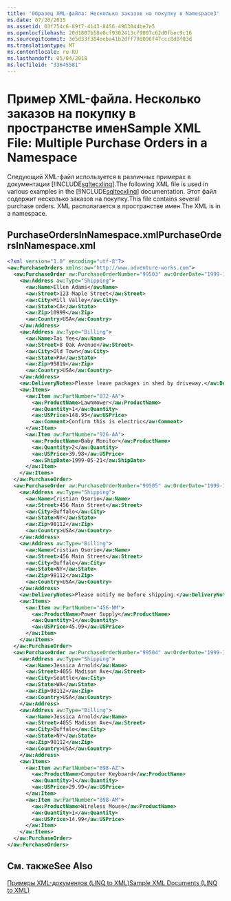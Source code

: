 ```yaml
---
title: 'Образец XML-файла: Несколько заказов на покупку в Namespace3'
ms.date: 07/20/2015
ms.assetid: 03f754c6-89f7-4143-8456-4963044be7e5
ms.openlocfilehash: 20d1807b58e0cf9302413cf9007c62d0fbec9c16
ms.sourcegitcommit: 3d5d33f384eeba41b2dff79d096f47ccc8d8f03d
ms.translationtype: MT
ms.contentlocale: ru-RU
ms.lasthandoff: 05/04/2018
ms.locfileid: "33645581"
---
```

# <a name="sample-xml-file-multiple-purchase-orders-in-a-namespace"></a><span data-ttu-id="caf89-102">Пример XML-файла. Несколько заказов на покупку в пространстве имен</span><span class="sxs-lookup"><span data-stu-id="caf89-102">Sample XML File: Multiple Purchase Orders in a Namespace</span></span>
<span data-ttu-id="caf89-103">Следующий XML-файл используется в различных примерах в документации [!INCLUDE[sqltecxlinq](~/includes/sqltecxlinq-md.md)].</span><span class="sxs-lookup"><span data-stu-id="caf89-103">The following XML file is used in various examples in the [!INCLUDE[sqltecxlinq](~/includes/sqltecxlinq-md.md)] documentation.</span></span> <span data-ttu-id="caf89-104">Этот файл содержит несколько заказов на покупку.</span><span class="sxs-lookup"><span data-stu-id="caf89-104">This file contains several purchase orders.</span></span> <span data-ttu-id="caf89-105">XML располагается в пространстве имен.</span><span class="sxs-lookup"><span data-stu-id="caf89-105">The XML is in a namespace.</span></span>  
  
## <a name="purchaseordersinnamespacexml"></a><span data-ttu-id="caf89-106">PurchaseOrdersInNamespace.xml</span><span class="sxs-lookup"><span data-stu-id="caf89-106">PurchaseOrdersInNamespace.xml</span></span>  
  
```xml  
<?xml version="1.0" encoding="utf-8"?>  
<aw:PurchaseOrders xmlns:aw="http://www.adventure-works.com">  
  <aw:PurchaseOrder aw:PurchaseOrderNumber="99503" aw:OrderDate="1999-10-20">  
    <aw:Address aw:Type="Shipping">  
      <aw:Name>Ellen Adams</aw:Name>  
      <aw:Street>123 Maple Street</aw:Street>  
      <aw:City>Mill Valley</aw:City>  
      <aw:State>CA</aw:State>  
      <aw:Zip>10999</aw:Zip>  
      <aw:Country>USA</aw:Country>  
    </aw:Address>  
    <aw:Address aw:Type="Billing">  
      <aw:Name>Tai Yee</aw:Name>  
      <aw:Street>8 Oak Avenue</aw:Street>  
      <aw:City>Old Town</aw:City>  
      <aw:State>PA</aw:State>  
      <aw:Zip>95819</aw:Zip>  
      <aw:Country>USA</aw:Country>  
    </aw:Address>  
    <aw:DeliveryNotes>Please leave packages in shed by driveway.</aw:DeliveryNotes>  
    <aw:Items>  
      <aw:Item aw:PartNumber="872-AA">  
        <aw:ProductName>Lawnmower</aw:ProductName>  
        <aw:Quantity>1</aw:Quantity>  
        <aw:USPrice>148.95</aw:USPrice>  
        <aw:Comment>Confirm this is electric</aw:Comment>  
      </aw:Item>  
      <aw:Item aw:PartNumber="926-AA">  
        <aw:ProductName>Baby Monitor</aw:ProductName>  
        <aw:Quantity>2</aw:Quantity>  
        <aw:USPrice>39.98</aw:USPrice>  
        <aw:ShipDate>1999-05-21</aw:ShipDate>  
      </aw:Item>  
    </aw:Items>  
  </aw:PurchaseOrder>  
  <aw:PurchaseOrder aw:PurchaseOrderNumber="99505" aw:OrderDate="1999-10-22">  
    <aw:Address aw:Type="Shipping">  
      <aw:Name>Cristian Osorio</aw:Name>  
      <aw:Street>456 Main Street</aw:Street>  
      <aw:City>Buffalo</aw:City>  
      <aw:State>NY</aw:State>  
      <aw:Zip>98112</aw:Zip>  
      <aw:Country>USA</aw:Country>  
    </aw:Address>  
    <aw:Address aw:Type="Billing">  
      <aw:Name>Cristian Osorio</aw:Name>  
      <aw:Street>456 Main Street</aw:Street>  
      <aw:City>Buffalo</aw:City>  
      <aw:State>NY</aw:State>  
      <aw:Zip>98112</aw:Zip>  
      <aw:Country>USA</aw:Country>  
    </aw:Address>  
    <aw:DeliveryNotes>Please notify me before shipping.</aw:DeliveryNotes>  
    <aw:Items>  
      <aw:Item aw:PartNumber="456-NM">  
        <aw:ProductName>Power Supply</aw:ProductName>  
        <aw:Quantity>1</aw:Quantity>  
        <aw:USPrice>45.99</aw:USPrice>  
      </aw:Item>  
    </aw:Items>  
  </aw:PurchaseOrder>  
  <aw:PurchaseOrder aw:PurchaseOrderNumber="99504" aw:OrderDate="1999-10-22">  
    <aw:Address aw:Type="Shipping">  
      <aw:Name>Jessica Arnold</aw:Name>  
      <aw:Street>4055 Madison Ave</aw:Street>  
      <aw:City>Seattle</aw:City>  
      <aw:State>WA</aw:State>  
      <aw:Zip>98112</aw:Zip>  
      <aw:Country>USA</aw:Country>  
    </aw:Address>  
    <aw:Address aw:Type="Billing">  
      <aw:Name>Jessica Arnold</aw:Name>  
      <aw:Street>4055 Madison Ave</aw:Street>  
      <aw:City>Buffalo</aw:City>  
      <aw:State>NY</aw:State>  
      <aw:Zip>98112</aw:Zip>  
      <aw:Country>USA</aw:Country>  
    </aw:Address>  
    <aw:Items>  
      <aw:Item aw:PartNumber="898-AZ">  
        <aw:ProductName>Computer Keyboard</aw:ProductName>  
        <aw:Quantity>1</aw:Quantity>  
        <aw:USPrice>29.99</aw:USPrice>  
      </aw:Item>  
      <aw:Item aw:PartNumber="898-AM">  
        <aw:ProductName>Wireless Mouse</aw:ProductName>  
        <aw:Quantity>1</aw:Quantity>  
        <aw:USPrice>14.99</aw:USPrice>  
      </aw:Item>  
    </aw:Items>  
  </aw:PurchaseOrder>  
</aw:PurchaseOrders>  
```  
  
## <a name="see-also"></a><span data-ttu-id="caf89-107">См. также</span><span class="sxs-lookup"><span data-stu-id="caf89-107">See Also</span></span>  
 [<span data-ttu-id="caf89-108">Примеры XML-документов (LINQ to XML)</span><span class="sxs-lookup"><span data-stu-id="caf89-108">Sample XML Documents (LINQ to XML)</span></span>](../../../../visual-basic/programming-guide/concepts/linq/sample-xml-documents-linq-to-xml.md)
